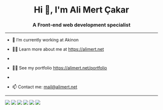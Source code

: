 <h1 align="center">Hi 👋, I'm Ali Mert Çakar</h1>
<h3 align="center">A Front-end web development specialist</h3>

---

- 🔭 I’m currently working at Akinon

- 👨‍💻 Learn more about me at https://alimert.net
- 
- 👨‍💻 See my portfolio https://alimert.net/portfolio
- 
- 📫 Contact me: mail@alimert.net

---
![](https://img.shields.io/badge/React-20232A?style=for-the-badge&logo=react&logoColor=61DAFB)
![](https://img.shields.io/badge/TypeScript-007ACC?style=for-the-badge&logo=typescript&logoColor=white)
![](https://img.shields.io/badge/storybook-FF4785?style=for-the-badge&logo=storybook&logoColor=white)
![](https://img.shields.io/badge/Redux-593D88?style=for-the-badge&logo=redux&logoColor=white)
![](https://img.shields.io/badge/next.js-000000?style=for-the-badge&logo=nextdotjs&logoColor=white)
![](https://img.shields.io/badge/Jest-C21325?style=for-the-badge&logo=jest&logoColor=white)











